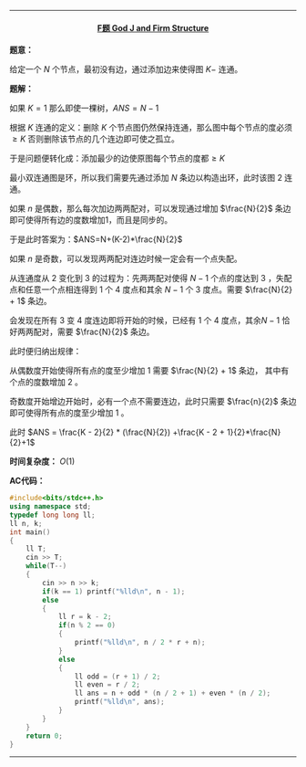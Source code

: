 <hr>

#### <center>  [F题 God J and Firm Structure](https://www.luogu.com.cn/problem/T125996?contestId=27041)</center>

**题意：**

给定一个 $N$ 个节点，最初没有边，通过添加边来使得图 $K-$ 连通。

**题解：**

如果 $K = 1$ 那么即使一棵树，$ANS = N - 1$

根据 $K$ 连通的定义：删除 $K$ 个节点图仍然保持连通，那么图中每个节点的度必须 $\geq K$ 否则删除该节点的几个连边即可使之孤立。

于是问题便转化成：添加最少的边使原图每个节点的度都$\geq K$

最小双连通图是环，所以我们需要先通过添加 $N$ 条边以构造出环，此时该图 $2$ 连通。

如果 $n$ 是偶数，那么每次加边两两配对，可以发现通过增加 $\frac{N}{2}$ 条边即可使得所有边的度数增加1，而且是同步的。

于是此时答案为：$ANS=N+(K-2)*\frac{N}{2}$

如果 $n$ 是奇数，可以发现两两配对连边时候一定会有一个点失配。

从连通度从 $2$ 变化到 $3$ 的过程为：先两两配对使得 $N - 1$ 个点的度达到 $3$ ，失配点和任意一个点相连得到 $1$ 个 $4$ 度点和其余 $N - 1$ 个 $3$ 度点。需要 $\frac{N}{2} + 1$ 条边。 

会发现在所有 $3$ 变 $4$ 度连边即将开始的时候，已经有 $1$ 个 $4$ 度点，其余$N- 1$ 恰好两两配对，需要 $\frac{N}{2}$ 条边。

此时便归纳出规律：

从偶数度开始使得所有点的度至少增加 $1$ 需要 $\frac{N}{2} + 1$ 条边， 其中有个点的度数增加 $2$ 。

奇数度开始增边开始时，必有一个点不需要连边，此时只需要 $\frac{n}{2}$ 条边即可使得所有点的度至少增加 $1$ 。

此时 $ANS = \frac{K - 2}{2} * (\frac{N}{2}) +\frac{K - 2 + 1}{2}*\frac{N}{2}+1$

**时间复杂度：** $O(1)$

**AC代码：**

```c++
#include<bits/stdc++.h>
using namespace std;   
typedef long long ll;
ll n, k;
int main()
{
	ll T;
	cin >> T;
    while(T--)
    {
        cin >> n >> k;
        if(k == 1) printf("%lld\n", n - 1);
        else
        {
            ll r = k - 2;
            if(n % 2 == 0)
            {
                printf("%lld\n", n / 2 * r + n);
            }
            else
            {
                ll odd = (r + 1) / 2;
                ll even = r / 2;
                ll ans = n + odd * (n / 2 + 1) + even * (n / 2);
                printf("%lld\n", ans);
            }
        }
    }
    return 0;
}

```

<hr>
